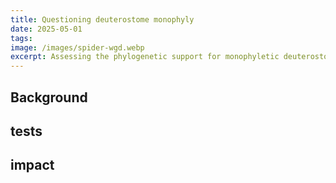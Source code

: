 ```yaml
---
title: Questioning deuterostome monophyly
date: 2025-05-01
tags: 
image: /images/spider-wgd.webp
excerpt: Assessing the phylogenetic support for monophyletic deuterostomes
---
```


## Background

## tests

## impact